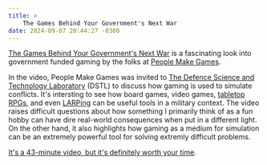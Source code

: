 ```yaml
---
title: >
    The Games Behind Your Government's Next War
date: 2024-09-07 20:44:27 -0300
---
```


[The Games Behind Your Government's Next War](https://www.youtube.com/watch?v=lYaDXZ2MI-k) is a fascinating look into government funded gaming by the folks at [People Make Games](https://www.youtube.com/@PeopleMakeGames).

In the video, People Make Games was invited to [The Defence Science and Technology Laboratory](https://www.gov.uk/government/organisations/defence-science-and-technology-laboratory) (DSTL) to discuss how gaming is used to simulate conflicts. It's intersting to see how board games, video games, [tabletop RPGs](https://en.wikipedia.org/wiki/Tabletop_role-playing_game), and even [LARPing](https://en.wikipedia.org/wiki/Live_action_role-playing_game) can be useful tools in a military context. The video raises difficult questions about how something I primarily think of as a fun hobby can have dire real-world consequences when put in a different light. On the other hand, it also highlights how gaming as a medium for simulation can be an extremely powerful tool for solving extremly difficult problems.

[It's a 43-minute video, but it's definitely worth your time](https://www.youtube.com/watch?v=lYaDXZ2MI-k).